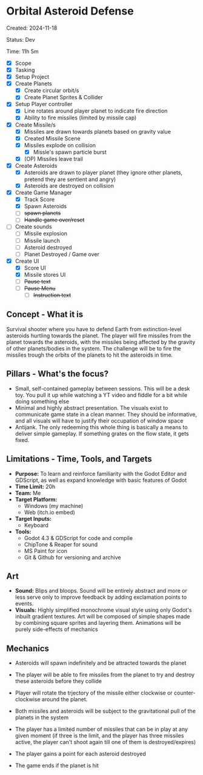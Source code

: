 # Orbital Asteroid Defense

Created: 2024-11-18

Status: Dev

Time: 11h 5m

- [x] Scope
- [x] Tasking
- [x] Setup Project
- [x] Create Planets
  - [x] Create circular orbit/s
  - [x] Create Planet Sprites & Collider
- [x] Setup Player controller
  - [x] Line rotates around player planet to indicate fire direction
  - [x] Ability to fire missiles (limited by missile cap)
- [x] Create Missile/s
  - [x] Missiles are drawn towards planets based on gravity value
  - [x] Created Missile Scene
  - [x] Missiles explode on collision
    - [x] Missle's spawn particle burst
  - [x] (OP) Missiles leave trail
- [x] Create Asteroids
  - [x] Asteroids are drawn to player planet (they ignore other planets, pretend they are sentient and angry)
  - [x] Asteroids are destroyed on collision
- [x] Create Game Manager
  - [x] Track Score
  - [x] Spawn Asteroids
  - [ ] ~~spawn planets~~
  - [ ] ~~Handle game over/reset~~
- [ ] Create sounds
  - [ ] Missile explosion
  - [ ] Missile launch
  - [ ] Asteroid destroyed
  - [ ] Planet Destroyed / Game over
- [x] Create UI
  - [x] Score UI
  - [x] Missile stores UI
  - [ ] ~~Pause text~~
  - [ ] ~~Pause Menu~~
    - [ ] ~~Instruction text~~

## Concept - What it is

Survival shooter where you have to defend Earth from extinction-level asteroids hurtling towards the planet. The player will fire missiles from the planet towards the asteroids, with the missiles being affected by the gravity of other planets/bodies in the system. The challenge will be to fire the missiles trough the orbits of the planets to hit the asteroids in time.

## Pillars - What's the focus?

- Small, self-contained gameplay between sessions. This will be a desk toy. You pull it up while watching a YT video and fiddle for a bit while doing something else
- Minimal and highly abstract presentation. The visuals exist to communicate game state in a clean manner. They should be informative, and all visuals will have to justify their occupation of window space
- Antijank. The only redeeming this whole thing is basically a means to deliver simple gameplay. If something grates on the flow state, it gets fixed. 

## Limitations - Time, Tools, and Targets

- **Purpose:** To learn and reinforce familiarity with the Godot Editor and GDScript, as well as expand knowledge with basic features of Godot
- **Time Limit:** 20h
- **Team:** Me
- **Target Platform:** 
  - Windows (my machine)
  - Web (itch.io embed)
- **Target Inputs:** 
  - Keyboard
- **Tools:**
  - Godot 4.3 & GDScript for code and compile
  - ChipTone & Reaper for sound
  - MS Paint for icon
  - Git & Github for versioning and archive

## Art

- **Sound:** Blips and bloops. Sound will be entirely abstract and more or less serve only to improve feedback by adding exclamation points to events.
- **Visuals:** Highly simplified monochrome visual style using only Godot's inbuilt gradient textures. Art will be composed of simple shapes made by combining square sprites and layering them. Animations will be purely side-effects of mechanics

## Mechanics

- Asteroids will spawn indefinitely and be attracted towards the planet

- The player will be able to fire missiles from the planet to try and destroy these asteroids before they collide

- Player will rotate the trjectory of the missile either clockwise or counter-clockwise around the planet.

- Both missiles and asteroids will be subject to the gravitational pull of the planets in the system

- The player has a limited number of missiles that can be in play at any given moment (if three is the limit, and the player has three missiles active, the player can't shoot again till one of them is destroyed/expires)

- The player gains a point for each asteroid destroyed

- The game ends if the planet is hit
